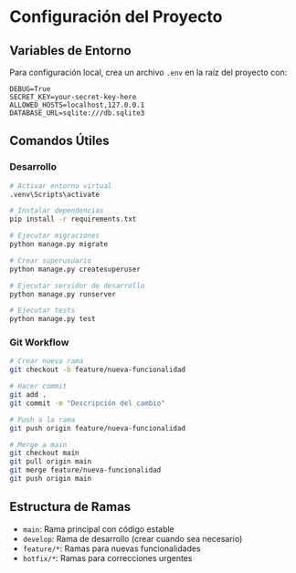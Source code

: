 # Configuración del Proyecto

## Variables de Entorno

Para configuración local, crea un archivo `.env` en la raíz del proyecto con:

```env
DEBUG=True
SECRET_KEY=your-secret-key-here
ALLOWED_HOSTS=localhost,127.0.0.1
DATABASE_URL=sqlite:///db.sqlite3
```

## Comandos Útiles

### Desarrollo

```bash
# Activar entorno virtual
.venv\Scripts\activate

# Instalar dependencias
pip install -r requirements.txt

# Ejecutar migraciones
python manage.py migrate

# Crear superusuario
python manage.py createsuperuser

# Ejecutar servidor de desarrollo
python manage.py runserver

# Ejecutar tests
python manage.py test
```

### Git Workflow

```bash
# Crear nueva rama
git checkout -b feature/nueva-funcionalidad

# Hacer commit
git add .
git commit -m "Descripción del cambio"

# Push a la rama
git push origin feature/nueva-funcionalidad

# Merge a main
git checkout main
git pull origin main
git merge feature/nueva-funcionalidad
git push origin main
```

## Estructura de Ramas

- `main`: Rama principal con código estable
- `develop`: Rama de desarrollo (crear cuando sea necesario)
- `feature/*`: Ramas para nuevas funcionalidades
- `hotfix/*`: Ramas para correcciones urgentes
